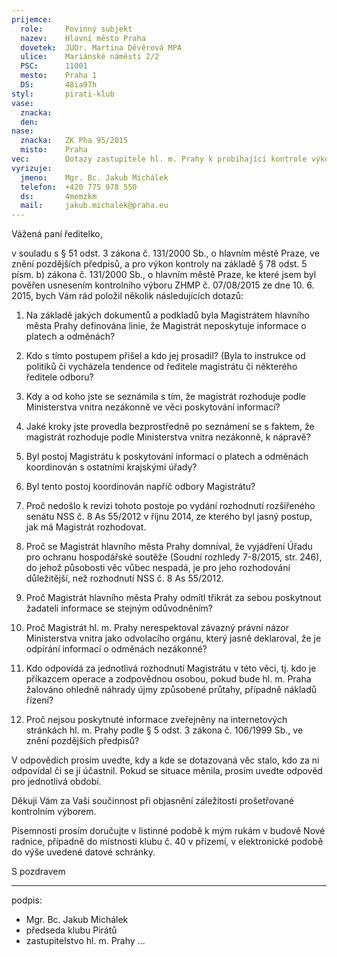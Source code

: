 ```yaml
---
prijemce: 
  role:     Povinný subjekt
  nazev:    Hlavní město Praha
  dovetek:  JUDr. Martina Děvěrová MPA
  ulice:    Mariánské náměstí 2/2
  PSC:      11001
  mesto:    Praha 1
  DS:       48ia97h
styl:       pirati-klub
vase:
  znacka:   
  den:
nase:
  znacka:   ZK Pha 95/2015
  misto:    Praha
vec:        Dotazy zastupitele hl. m. Prahy k probíhající kontrole výkonu samostatné působnosti.
vyrizuje:   
  jmeno:    Mgr. Bc. Jakub Michálek
  telefon:  +420 775 978 550
  ds:       4memzkm
  mail:     jakub.michalek@praha.eu
---
```


Vážená paní ředitelko,

v souladu s § 51 odst. 3 zákona č. 131/2000 Sb., o hlavním městě Praze, ve znění pozdějších předpisů, a pro výkon kontroly na základě § 78 odst. 5 písm. b) zákona č. 131/2000 Sb., o hlavním městě Praze, ke které jsem byl pověřen usnesením kontrolního výboru ZHMP č. 07/08/2015 ze dne 10. 6. 2015, bych Vám rád položil několik následujících dotazů: 

1. Na základě jakých dokumentů a podkladů byla Magistrátem hlavního města Prahy definována linie, že Magistrát neposkytuje informace o platech a odměnách? 

2. Kdo s tímto postupem přišel a kdo jej prosadil? (Byla to instrukce od politiků či vycházela tendence od ředitele magistrátu či některého ředitele odboru?

3. Kdy a od koho jste se seznámila s tím, že magistrát rozhoduje podle Ministerstva vnitra nezákonně ve věci poskytování informací? 

4. Jaké kroky jste provedla bezprostředně po seznámení se s faktem, že magistrát rozhoduje podle Ministerstva vnitra nezákonně, k nápravě?

5. Byl postoj Magistrátu k poskytování informací o platech a odměnách koordinován s ostatními krajskými úřady? 

6. Byl tento postoj koordinován napříč odbory Magistrátu? 

7. Proč nedošlo k revizi tohoto postoje po vydání rozhodnutí rozšířeného senátu NSS č. 8 As 55/2012 v říjnu 2014, ze kterého byl jasný postup, jak má Magistrát rozhodovat.

8. Proč se Magistrát hlavního města Prahy domníval, že vyjádření Úřadu pro ochranu hospodářské soutěže (Soudní rozhledy 7-8/2015, str. 246), do jehož působosti věc vůbec nespadá, je pro jeho rozhodování důležitější, než rozhodnutí NSS č. 8 As 55/2012.

9. Proč Magistrát hlavního města Prahy odmítl třikrát za sebou poskytnout žadateli informace se stejným odůvodněním?

10. Proč Magistrát hl. m. Prahy nerespektoval závazný právní názor Ministerstva vnitra jako odvolacího orgánu, který jasně deklaroval, že je odpírání informací o odměnách nezákonné?

11. Kdo odpovídá za jednotlivá rozhodnutí Magistrátu v této věci, tj. kdo je příkazcem operace a zodpovědnou osobou, pokud bude hl. m. Praha žalováno ohledně náhrady újmy způsobené průtahy, případně nákladů řízení?

12. Proč nejsou poskytnuté informace zveřejněny na internetových stránkách hl. m. Prahy podle § 5 odst. 3 zákona č. 106/1999 Sb., ve znění pozdějších předpisů?

V odpovědích prosím uvedte, kdy a kde se dotazovaná věc stalo, kdo za ni odpovídal či se jí účastnil. Pokud se situace měnila, prosím uvedte odpověd pro jednotlivá období.

Děkuji Vám za Vaši součinnost při objasnění záležitosti prošetřované kontrolním výborem.

Písemnosti prosím doručujte v listinné podobě k mým rukám v budově Nové radnice, případně do místnosti klubu č. 40 v přízemí, v elektronické podobě do výše uvedené datové schránky.

S pozdravem

---
podpis:
  - Mgr. Bc. Jakub Michálek
  - předseda klubu Pirátů
  - zastupitelstvo hl. m. Prahy
...
